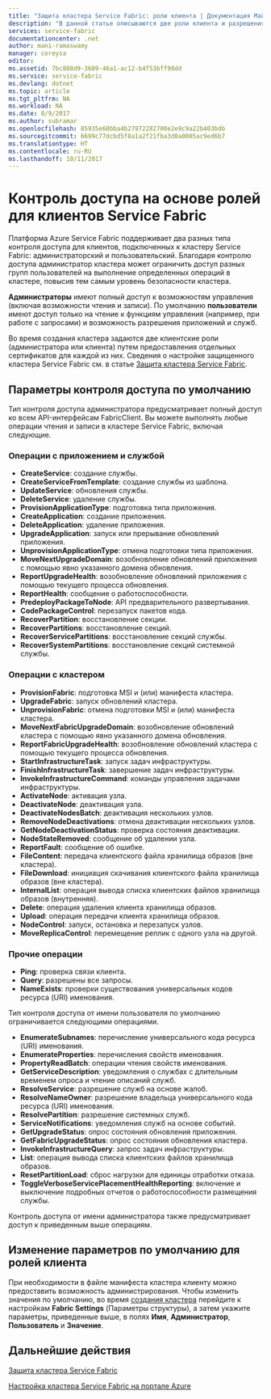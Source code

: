 ```yaml
---
title: "Защита кластера Service Fabric: роли клиента | Документация Майкрософт"
description: "В данной статье описываются две роли клиента и разрешения, предоставленные этим ролям."
services: service-fabric
documentationcenter: .net
author: mani-ramaswamy
manager: coreysa
editor: 
ms.assetid: 7bc808d9-3609-46a1-ac12-b4f53bff98dd
ms.service: service-fabric
ms.devlang: dotnet
ms.topic: article
ms.tgt_pltfrm: NA
ms.workload: NA
ms.date: 8/9/2017
ms.author: subramar
ms.openlocfilehash: 85935e60bba4b27972282700e2e9c9a22b403bdb
ms.sourcegitcommit: 6699c77dcbd5f8a1a2f21fba3d0a0005ac9ed6b7
ms.translationtype: HT
ms.contentlocale: ru-RU
ms.lasthandoff: 10/11/2017
---
```

# <a name="role-based-access-control-for-service-fabric-clients"></a>Контроль доступа на основе ролей для клиентов Service Fabric
Платформа Azure Service Fabric поддерживает два разных типа контроля доступа для клиентов, подключенных к кластеру Service Fabric: администраторский и пользовательский. Благодаря контролю доступа администратор кластера может ограничить доступ разных групп пользователей на выполнение определенных операций в кластере, повысив тем самым уровень безопасности кластера.  

**Администраторы** имеют полный доступ к возможностям управления (включая возможности чтения и записи). По умолчанию **пользователи** имеют доступ только на чтение к функциям управления (например, при работе с запросами) и возможность разрешения приложений и служб.

Во время создания кластера задаются две клиентские роли (администратора или клиента) путем предоставления отдельных сертификатов для каждой из них. Сведения о настройке защищенного кластера Service Fabric см. в статье [Защита кластера Service Fabric](service-fabric-cluster-security.md).

## <a name="default-access-control-settings"></a>Параметры контроля доступа по умолчанию
Тип контроля доступа администратора предусматривает полный доступ ко всем API-интерфейсам FabricClient. Вы можете выполнять любые операции чтения и записи в кластере Service Fabric, включая следующие.

### <a name="application-and-service-operations"></a>Операции с приложением и службой
* **CreateService**: создание службы.                             
* **CreateServiceFromTemplate**: создание службы из шаблона.                             
* **UpdateService**: обновления службы.                             
* **DeleteService**: удаление службы.                             
* **ProvisionApplicationType**: подготовка типа приложения.                             
* **CreateApplication**: создание приложения.                               
* **DeleteApplication**: удаление приложения.                             
* **UpgradeApplication**: запуск или прерывание обновлений приложения.                             
* **UnprovisionApplicationType**: отмена подготовки типа приложения.                             
* **MoveNextUpgradeDomain**: возобновление обновлений приложения с помощью явно указанного домена обновления.                             
* **ReportUpgradeHealth**: возобновление обновлений приложения с помощью текущего процесса обновления.                             
* **ReportHealth**: сообщение о работоспособности.                             
* **PredeployPackageToNode**: API предварительного развертывания.                            
* **CodePackageControl**: перезапуск пакетов кода.                             
* **RecoverPartition**: восстановление секции.                             
* **RecoverPartitions**: восстановление секций.                             
* **RecoverServicePartitions**: восстановление секций службы.                             
* **RecoverSystemPartitions**: восстановление секций системной службы.                             

### <a name="cluster-operations"></a>Операции с кластером
* **ProvisionFabric**: подготовка MSI и (или) манифеста кластера.                             
* **UpgradeFabric**: запуск обновлений кластера.                             
* **UnprovisionFabric**: отмена подготовки MSI и (или) манифеста кластера.                         
* **MoveNextFabricUpgradeDomain**: возобновление обновлений кластера с помощью явно указанного домена обновления.                             
* **ReportFabricUpgradeHealth**: возобновление обновлений кластера с помощью текущего процесса обновления.                             
* **StartInfrastructureTask**: запуск задач инфраструктуры.                             
* **FinishInfrastructureTask**: завершение задач инфраструктуры.                             
* **InvokeInfrastructureCommand**: команды управления задачами инфраструктуры.                              
* **ActivateNode**: активация узла.                             
* **DeactivateNode**: деактивация узла.                             
* **DeactivateNodesBatch**: деактивация нескольких узлов.                             
* **RemoveNodeDeactivations**: отмена деактивации нескольких узлов.                             
* **GetNodeDeactivationStatus**: проверка состояния деактивации.                             
* **NodeStateRemoved**: сообщение об удалении узла.                             
* **ReportFault**: сообщение об ошибке.                             
* **FileContent**: передача клиентского файла хранилища образов (вне кластера).                             
* **FileDownload**: инициация скачивания клиентского файла хранилища образов (вне кластера).                             
* **InternalList**: операция вывода списка клиентских файлов хранилища образов (внутренняя).                             
* **Delete**: операция удаления клиента хранилища образов.                              
* **Upload**: операция передачи клиента хранилища образов.                             
* **NodeControl**: запуск, остановка и перезапуск узлов.                             
* **MoveReplicaControl**: перемещение реплик с одного узла на другой.                             

### <a name="miscellaneous-operations"></a>Прочие операции
* **Ping**: проверка связи клиента.                             
* **Query**: разрешены все запросы.
* **NameExists**: проверки существования универсальных кодов ресурса (URI) именования.                             

Тип контроля доступа от имени пользователя по умолчанию ограничивается следующими операциями. 

* **EnumerateSubnames**: перечисление универсального кода ресурса (URI) именования.                             
* **EnumerateProperties**: перечисления свойств именования.                             
* **PropertyReadBatch**: операции чтения свойств именования.                             
* **GetServiceDescription**: уведомления о службах с длительным временем опроса и чтение описаний служб.                             
* **ResolveService**: разрешение служб на основе жалоб.                             
* **ResolveNameOwner**: разрешение владельца универсального кода ресурса (URI) именования.                             
* **ResolvePartition**: разрешение системных служб.                             
* **ServiceNotifications**: уведомления служб на основе событий.                             
* **GetUpgradeStatus**: опрос состояния обновления приложения.                             
* **GetFabricUpgradeStatus**: опрос состояния обновления кластера.                             
* **InvokeInfrastructureQuery**: запрос задач инфраструктуры.                             
* **List**: операция вывода списка клиентских файлов хранилища образов.                             
* **ResetPartitionLoad**: сброс нагрузки для единицы отработки отказа.                             
* **ToggleVerboseServicePlacementHealthReporting**: включение и выключение подробных отчетов о работоспособности размещения службы.                             

Контроль доступа от имени администратора также предусматривает доступ к приведенным выше операциям.

## <a name="changing-default-settings-for-client-roles"></a>Изменение параметров по умолчанию для ролей клиента
При необходимости в файле манифеста кластера клиенту можно предоставить возможность администрирования. Чтобы изменить значения по умолчанию, во время [создания кластера](service-fabric-cluster-creation-via-portal.md) перейдите к настройкам **Fabric Settings** (Параметры структуры), а затем укажите параметры, приведенные выше, в полях **Имя**, **Администратор**, **Пользователь** и **Значение**.

## <a name="next-steps"></a>Дальнейшие действия
[Защита кластера Service Fabric](service-fabric-cluster-security.md)

[Настройка кластера Service Fabric на портале Azure](service-fabric-cluster-creation-via-portal.md)

